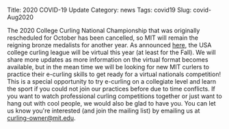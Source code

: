 Title: 2020 COVID-19 Update
Category: news
Tags: covid19
Slug: covid-Aug2020

The 2020 College Curling National Championship that was originally rescheduled for October has been cancelled, so MIT will remain the reigning bronze medalists for another year. As announced <a href="https://www.teamusa.org/USA-Curling/Features/2020/August/18/College-Curling-Goes-Virtual-for-Fall-Semester?fbclid=IwAR2roQkpBbjVVc0Q9IjCQUXpPn17xvfXsMbUYbzREz0PltRf657DJA8tllo" target="_blank">here</a>, the USA college curling league will be virtual this year (at least for the Fall). We will share more updates as more information on the virtual format becomes available, but in the mean time we will be looking for new MIT curlers to practice their e-curling skills to get ready for a virtual nationals competition! This is a special opportunity to try e-curling on a collegiate level and learn the sport if you could not join our practices before due to time conflicts. If you want to watch professional curling competitions together or just want to hang out with cool people, we would also be glad to have you. You can let us know you're interested (and join the mailing list) by emailing us at curling-owner@mit.edu.